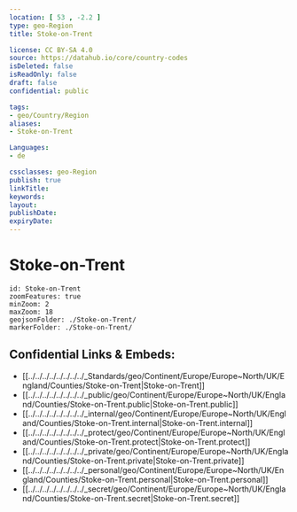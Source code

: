 ```yaml
---
location: [ 53 , -2.2 ] 
type: geo-Region
title: Stoke-on-Trent

license: CC BY-SA 4.0
source: https://datahub.io/core/country-codes
isDeleted: false
isReadOnly: false
draft: false
confidential: public

tags:
- geo/Country/Region
aliases:
- Stoke-on-Trent

Languages:
- de

cssclasses: geo-Region
publish: true
linkTitle: 
keywords: 
layout: 
publishDate: 
expiryDate: 
---
```


# Stoke-on-Trent

```leaflet
id: Stoke-on-Trent
zoomFeatures: true 
minZoom: 2 
maxZoom: 18
geojsonFolder: ./Stoke-on-Trent/
markerFolder: ./Stoke-on-Trent/
```


## Confidential Links & Embeds: 
- [[../../../../../../../../_Standards/geo/Continent/Europe/Europe~North/UK/England/Counties/Stoke-on-Trent|Stoke-on-Trent]] 
- [[../../../../../../../../_public/geo/Continent/Europe/Europe~North/UK/England/Counties/Stoke-on-Trent.public|Stoke-on-Trent.public]] 
- [[../../../../../../../../_internal/geo/Continent/Europe/Europe~North/UK/England/Counties/Stoke-on-Trent.internal|Stoke-on-Trent.internal]] 
- [[../../../../../../../../_protect/geo/Continent/Europe/Europe~North/UK/England/Counties/Stoke-on-Trent.protect|Stoke-on-Trent.protect]] 
- [[../../../../../../../../_private/geo/Continent/Europe/Europe~North/UK/England/Counties/Stoke-on-Trent.private|Stoke-on-Trent.private]] 
- [[../../../../../../../../_personal/geo/Continent/Europe/Europe~North/UK/England/Counties/Stoke-on-Trent.personal|Stoke-on-Trent.personal]] 
- [[../../../../../../../../_secret/geo/Continent/Europe/Europe~North/UK/England/Counties/Stoke-on-Trent.secret|Stoke-on-Trent.secret]] 

